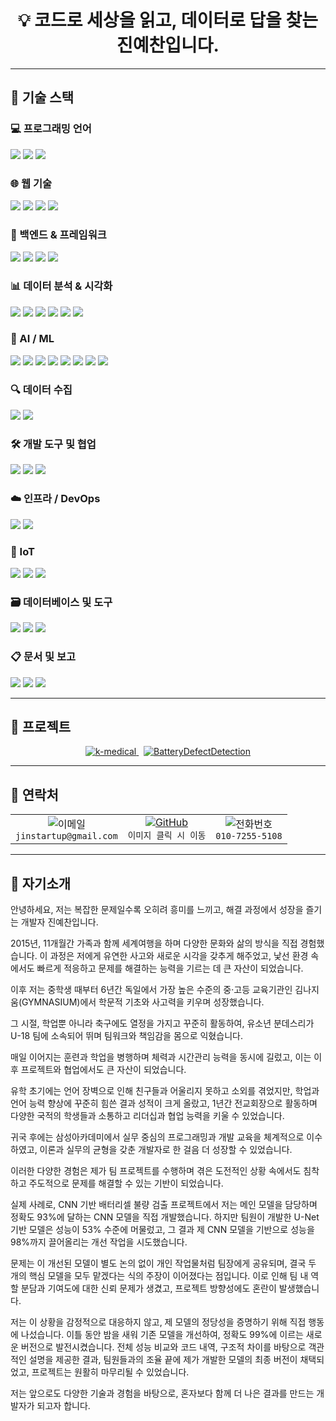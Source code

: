 # <div align="center">💡 코드로 세상을 읽고, 데이터로 답을 찾는 <strong>진예찬</strong>입니다.</div>

---

## 🌿 기술 스택

### 💻 프로그래밍 언어
<p>
  <img src="https://img.shields.io/badge/Python-3776AB?style=flat&logo=python&logoColor=white"/>
  <img src="https://img.shields.io/badge/C-A8B9CC?style=flat&logo=C&logoColor=black"/>
  <img src="https://img.shields.io/badge/JavaScript-F7DF1E?style=flat&logo=JavaScript&logoColor=black"/>
</p>

### 🌐 웹 기술
<p>
  <img src="https://img.shields.io/badge/HTML5-E34F26?style=flat&logo=html5&logoColor=white"/>
  <img src="https://img.shields.io/badge/CSS3-1572B6?style=flat&logo=css3&logoColor=white"/>
  <img src="https://img.shields.io/badge/jQuery-0769AD?style=flat&logo=jquery&logoColor=white"/>
  <img src="https://img.shields.io/badge/Bootstrap-7952B3?style=flat&logo=bootstrap&logoColor=white"/>
</p>

### 🧩 백엔드 & 프레임워크
<p>
  <img src="https://img.shields.io/badge/Flask-000000?style=flat&logo=flask&logoColor=white"/>
  <img src="https://img.shields.io/badge/Gunicorn-2C5234?style=flat"/>
  <img src="https://img.shields.io/badge/JSP-007396?style=flat"/>
  <img src="https://img.shields.io/badge/MIT_App_Inventor-FF6F00?style=flat"/>
</p>

### 📊 데이터 분석 & 시각화
<p>
  <img src="https://img.shields.io/badge/Pandas-150458?style=flat&logo=pandas"/>
  <img src="https://img.shields.io/badge/NumPy-013243?style=flat&logo=numpy"/>
  <img src="https://img.shields.io/badge/Matplotlib-11557C?style=flat"/>
  <img src="https://img.shields.io/badge/Seaborn-4B8BBE?style=flat"/>
  <img src="https://img.shields.io/badge/R-276DC3?style=flat&logo=R&logoColor=white"/>
  <img src="https://img.shields.io/badge/RStudio-75AADB?style=flat"/>
</p>

### 🤖 AI / ML
<p>
  <img src="https://img.shields.io/badge/scikit--learn-F7931E?style=flat&logo=scikit-learn&logoColor=white"/>
  <img src="https://img.shields.io/badge/Keras-D00000?style=flat&logo=keras&logoColor=white"/>
  <img src="https://img.shields.io/badge/CNN-212121?style=flat"/>
  <img src="https://img.shields.io/badge/FNN-424242?style=flat"/>
  <img src="https://img.shields.io/badge/U--Net-4A90E2?style=flat"/>
  <img src="https://img.shields.io/badge/YOLO-000000?style=flat"/>
  <img src="https://img.shields.io/badge/OpenCV-5C3EE8?style=flat&logo=OpenCV&logoColor=white"/>
  <img src="https://img.shields.io/badge/Ollama_sLLM-9C27B0?style=flat"/>
</p>

### 🔍 데이터 수집
<p>
  <img src="https://img.shields.io/badge/Selenium-43B02A?style=flat&logo=selenium&logoColor=white"/>
  <img src="https://img.shields.io/badge/BeautifulSoup-4B8BBE?style=flat"/>
</p>

### 🛠️ 개발 도구 및 협업
<p>
  <img src="https://img.shields.io/badge/Git-F05032?style=flat&logo=git&logoColor=white"/>
  <img src="https://img.shields.io/badge/Docker-2496ED?style=flat&logo=docker&logoColor=white"/>
  <img src="https://img.shields.io/badge/CI%2FCD-0A0A0A?style=flat"/>
</p>

### ☁️ 인프라 / DevOps
<p>
  <img src="https://img.shields.io/badge/AWS-232F3E?style=flat&logo=amazonaws&logoColor=white"/>
  <img src="https://img.shields.io/badge/Linux-FCC624?style=flat&logo=linux&logoColor=black"/>
</p>

### 🔌 IoT
<p>
  <img src="https://img.shields.io/badge/Arduino-00979D?style=flat&logo=arduino&logoColor=white"/>
  <img src="https://img.shields.io/badge/Raspberry_Pi-A22846?style=flat&logo=raspberrypi&logoColor=white"/>
  <img src="https://img.shields.io/badge/ESP32--CAM-616161?style=flat"/>
</p>

### 🗃️ 데이터베이스 및 도구
<p>
  <img src="https://img.shields.io/badge/MySQL-4479A1?style=flat&logo=mysql&logoColor=white"/>
  <img src="https://img.shields.io/badge/Oracle_SQL-F80000?style=flat&logo=oracle&logoColor=white"/>
  <img src="https://img.shields.io/badge/DBeaver-372923?style=flat"/>
</p>

### 📋 문서 및 보고
<p>
  <img src="https://img.shields.io/badge/Excel-217346?style=flat&logo=microsoft-excel&logoColor=white"/>
  <img src="https://img.shields.io/badge/PowerPoint-B7472A?style=flat&logo=microsoft-powerpoint&logoColor=white"/>
  <img src="https://img.shields.io/badge/Word-2B579A?style=flat&logo=microsoft-word&logoColor=white"/>
</p>

---

## 🎋 프로젝트

<div align="center">
  <a href="https://github.com/Jinyechan/k-medical">
    <img src="https://img.shields.io/badge/k--medical-2E8B57?style=for-the-badge&logo=github&logoColor=white" alt="k-medical"/>
  </a>
  &nbsp;
  <a href="https://github.com/Jinyechan/BatteryDefectDetection/tree/main">
    <img src="https://img.shields.io/badge/Battery_Defect_Detection-2E8B57?style=for-the-badge&logo=github&logoColor=white" alt="BatteryDefectDetection"/>
  </a>
</div>

---

## 🌱 연락처

<div align="center">
  <table>
    <tr>
      <td align="center">
        <img src="https://img.shields.io/badge/Gmail-D14836?style=for-the-badge&logo=gmail&logoColor=white" alt="이메일"/>
        <br>
        <code>jinstartup@gmail.com</code>
      </td>
      <td align="center">
        <a href="https://github.com/Jinyechan">
          <img src="https://img.shields.io/badge/GitHub-181717?style=for-the-badge&logo=github&logoColor=white" alt="GitHub"/>
        </a>
        <br>
        <code>이미지 클릭 시 이동</code>
      </td>
      <td align="center">
        <img src="https://img.shields.io/badge/Phone-25B24B?style=for-the-badge&logo=phone&logoColor=white" alt="전화번호"/>
        <br>
        <code>010-7255-5108</code>
      </td>
    </tr>
  </table>
</div>

---

## 👤 자기소개

안녕하세요, 저는 복잡한 문제일수록 오히려 흥미를 느끼고, 해결 과정에서 성장을 즐기는 개발자 진예찬입니다.

2015년, 11개월간 가족과 함께 세계여행을 하며 다양한 문화와 삶의 방식을 직접 경험했습니다. 이 과정은 저에게 유연한 사고와 새로운 시각을 갖추게 해주었고, 낯선 환경 속에서도 빠르게 적응하고 문제를 해결하는 능력을 기르는 데 큰 자산이 되었습니다.

이후 저는 중학생 때부터 6년간 독일에서 가장 높은 수준의 중·고등 교육기관인 김나지움(GYMNASIUM)에서 학문적 기초와 사고력을 키우며 성장했습니다.

그 시절, 학업뿐 아니라 축구에도 열정을 가지고 꾸준히 활동하여, 유소년 분데스리가 U-18 팀에 소속되어 뛰며 팀워크와 책임감을 몸으로 익혔습니다.

매일 이어지는 훈련과 학업을 병행하며 체력과 시간관리 능력을 동시에 길렀고, 이는 이후 프로젝트와 협업에서도 큰 자산이 되었습니다.

유학 초기에는 언어 장벽으로 인해 친구들과 어울리지 못하고 소외를 겪었지만, 학업과 언어 능력 향상에 꾸준히 힘쓴 결과 성적이 크게 올랐고, 1년간 전교회장으로 활동하며 다양한 국적의 학생들과 소통하고 리더십과 협업 능력을 키울 수 있었습니다.

귀국 후에는 삼성아카데미에서 실무 중심의 프로그래밍과 개발 교육을 체계적으로 이수하였고, 이론과 실무의 균형을 갖춘 개발자로 한 걸음 더 성장할 수 있었습니다.

이러한 다양한 경험은 제가 팀 프로젝트를 수행하며 겪은 도전적인 상황 속에서도 침착하고 주도적으로 문제를 해결할 수 있는 기반이 되었습니다.

실제 사례로, CNN 기반 배터리셀 불량 검출 프로젝트에서 저는 메인 모델을 담당하며 정확도 93%에 달하는 CNN 모델을 직접 개발했습니다. 하지만 팀원이 개발한 U-Net 기반 모델은 성능이 53% 수준에 머물렀고, 그 결과 제 CNN 모델을 기반으로 성능을 98%까지 끌어올리는 개선 작업을 시도했습니다.

문제는 이 개선된 모델이 별도 논의 없이 개인 작업물처럼 팀장에게 공유되며, 결국 두 개의 핵심 모델을 모두 맡겠다는 식의 주장이 이어졌다는 점입니다. 이로 인해 팀 내 역할 분담과 기여도에 대한 신뢰 문제가 생겼고, 프로젝트 방향성에도 혼란이 발생했습니다.

저는 이 상황을 감정적으로 대응하지 않고, 제 모델의 정당성을 증명하기 위해 직접 행동에 나섰습니다. 이틀 동안 밤을 새워 기존 모델을 개선하여, 정확도 99%에 이르는 새로운 버전으로 발전시켰습니다. 전체 성능 비교와 코드 내역, 구조적 차이를 바탕으로 객관적인 설명을 제공한 결과, 팀원들과의 조율 끝에 제가 개발한 모델의 최종 버전이 채택되었고, 프로젝트는 원활히 마무리될 수 있었습니다.

저는 앞으로도 다양한 기술과 경험을 바탕으로, 혼자보다 함께 더 나은 결과를 만드는 개발자가 되고자 합니다.
